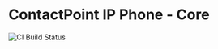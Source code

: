 # ContactPoint IP Phone - Core

![CI Build Status](https://qxzone.visualstudio.com/_apis/public/build/definitions/7f86916c-ab82-4ebc-88e0-4f3e29d24279/13/badge)
